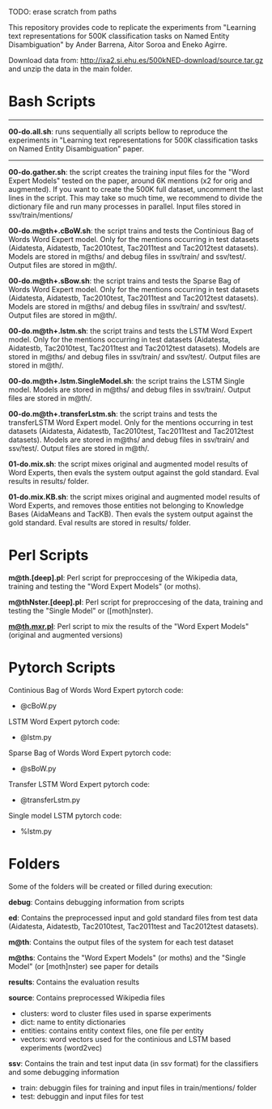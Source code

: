 
TODO: erase scratch from paths

This repository provides code to replicate the experiments from
"Learning text representations for 500K classification tasks on Named
Entity Disambiguation" by Ander Barrena, Aitor Soroa and Eneko Agirre.

Download data from:
http://ixa2.si.ehu.es/500kNED-download/source.tar.gz and unzip the
data in the main folder.

# **Bash Scripts**

 ************************************************************************
 **00-do.all.sh**: runs sequentially all scripts bellow to reproduce the
 experiments in "Learning text representations for 500K classification
 tasks on Named Entity Disambiguation" paper.
 ************************************************************************

 **00-do.gather.sh**: the script creates the training input files for
 the "Word Expert Models" tested on the paper, around 6K mentions (x2
 for orig and augmented). If you want to create the 500K full dataset,
 uncomment the last lines in the script. This may take so much time,
 we recommend to divide the dictionary file and run many processes in
 parallel. Input files stored in ssv/train/mentions/

 **00-do.m@th+.cBoW.sh**: the script trains and tests the Continious Bag
 of Words Word Expert model. Only for the mentions occurring in test
 datasets (Aidatesta, Aidatestb, Tac2010test, Tac2011test and
 Tac2012test datasets). Models are stored in m@ths/ and debug files in
 ssv/train/ and ssv/test/. Output files are stored in m@th/.

 **00-do.m@th+.sBow.sh**: the script trains and tests the Sparse Bag of
 Words Word Expert model. Only for the mentions occurring in test
 datasets (Aidatesta, Aidatestb, Tac2010test, Tac2011test and
 Tac2012test datasets). Models are stored in m@ths/ and debug files in
 ssv/train/ and ssv/test/. Output files are stored in m@th/.

 **00-do.m@th+.lstm.sh**: the script trains and tests the LSTM Word Expert
 model. Only for the mentions occurring in test datasets (Aidatesta,
 Aidatestb, Tac2010test, Tac2011test and Tac2012test datasets). Models
 are stored in m@ths/ and debug files in ssv/train/ and
 ssv/test/. Output files are stored in m@th/.

 **00-do.m@th+.lstm.SingleModel.sh**: the script trains the LSTM
 Single model. Models are stored in m@ths/ and debug files in
 ssv/train/. Output files are stored in m@th/.

 **00-do.m@th+.transferLstm.sh**: the script trains and tests the
 transferLSTM Word Expert model. Only for the mentions occurring in
 test datasets (Aidatesta, Aidatestb, Tac2010test, Tac2011test and
 Tac2012test datasets). Models are stored in m@ths/ and debug files in
 ssv/train/ and ssv/test/. Output files are stored in m@th/.
 
 **01-do.mix.sh**: the script mixes original and augmented model results
 of Word Experts, then evals the system output against the gold
 standard. Eval results in results/ folder.

 **01-do.mix.KB.sh**: the script mixes original and augmented model
 results of Word Experts, and removes those entities not belonging to
 Knowledge Bases (AidaMeans and TacKB). Then evals the system output
 against the gold standard. Eval results are stored in results/
 folder.

# **Perl Scripts** 

 **m@th.[deep].pl**: Perl script for preproccesing of the Wikipedia data,
 training and testing the "Word Expert Models" (or moths).

 **m@thNster.[deep].pl**: Perl script for preproccesing of the data,
 training and testing the "Single Model" or ([moth]nster).

 **m@th.mxr.pl**: Perl script to mix the results of the "Word Expert
 Models" (original and augmented versions)

# **Pytorch Scripts**

 Continious Bag of Words Word Expert pytorch code:			       
  - @cBoW.py 

 LSTM Word Expert pytorch code:			       
  - @lstm.py

 Sparse Bag of Words Word Expert pytorch code:			       
  - @sBoW.py

 Transfer LSTM Word Expert pytorch code:
  - @transferLstm.py

 Single model LSTM pytorch code:
  - %lstm.py

# **Folders**
 
 Some of the folders will be created or filled during execution:

  **debug**: Contains debugging information from scripts

 **ed**: Contains the preprocessed input and gold standard files from test
 data (Aidatesta, Aidatestb, Tac2010test, Tac2011test and Tac2012test
 datasets).

 **m@th**: Contains the output files of the system for each test dataset

 **m@ths**: Contains the "Word Expert Models" (or moths) and the "Single
 Model" (or [moth]nster) see paper for details

 **results**: Contains the evaluation results

 **source**: Contains preprocessed Wikipedia files
  - clusters: word to cluster files used in sparse experiments
  - dict: name to entity dictionaries
  - entities: contains entity context files, one file per entity
  - vectors: word vectors used for the continious and LSTM based
    experiments (word2vec)

 **ssv**: Contains the train and test input data (in ssv format) for
 the classifiers and some debugging information

  - train: debuggin files for training and input files in
    train/mentions/ folder
  - test: debuggin and input files for test

